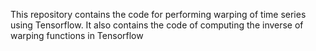 This repository contains the code for performing warping of time series using Tensorflow. It also contains the code of computing the inverse of warping functions in Tensorflow

